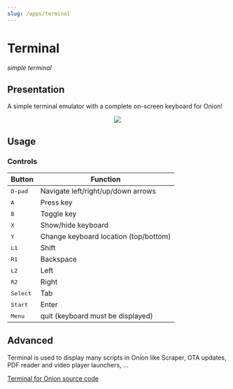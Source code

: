 ```yaml
---
slug: /apps/terminal
---
```


# Terminal

*simple terminal*

## Presentation

A simple terminal emulator with a complete on-screen keyboard for Onion!

<p align="center"><img src={require('./assets/terminal.png').default} style={{width: 320}} /></p>


## Usage

### Controls

| Button | Function                                          |
| ------ | -------------------                               |
| <kbd>D-pad</kbd>  | Navigate left/right/up/down arrows     |
| <kbd>A</kbd>      | Press key                              |
| <kbd>B</kbd>      | Toggle key                             |
| <kbd>X</kbd>      | Show/hide keyboard                     |
| <kbd>Y</kbd>      | Change keyboard location (top/bottom)  |
| <kbd>L1</kbd>     | Shift                                  |
| <kbd>R1</kbd>     | Backspace                              |
| <kbd>L2</kbd>     | Left                                   |
| <kbd>R2</kbd>     | Right                                  |
| <kbd>Select</kbd> | Tab                                    |
| <kbd>Start</kbd>  | Enter                                  |
| <kbd>Menu</kbd>   | quit (keyboard must be displayed)      |

## Advanced

Terminal is used to display many scripts in Onion like Scraper, OTA updates, PDF reader and video player launchers, ...

[Terminal for Onion source code](https://github.com/OnionUI/app-Terminal)

